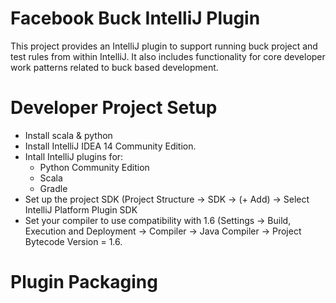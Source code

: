 Facebook Buck IntelliJ Plugin
=============================
This project provides an IntelliJ plugin to support running buck project and test rules from within
IntelliJ. It also includes functionality for core developer work patterns related to buck based
development.

# Developer Project Setup

* Install scala & python
* Install IntelliJ IDEA 14 Community Edition.
* Intall IntelliJ plugins for:
  * Python Community Edition
  * Scala
  * Gradle
* Set up the project SDK (Project Structure -> SDK -> (+ Add) -> Select IntelliJ Platform Plugin SDK
* Set your compiler to use compatibility with 1.6 (Settings -> Build, Execution and Deployment ->
  Compiler -> Java Compiler -> Project Bytecode Version = 1.6.

# Plugin Packaging



